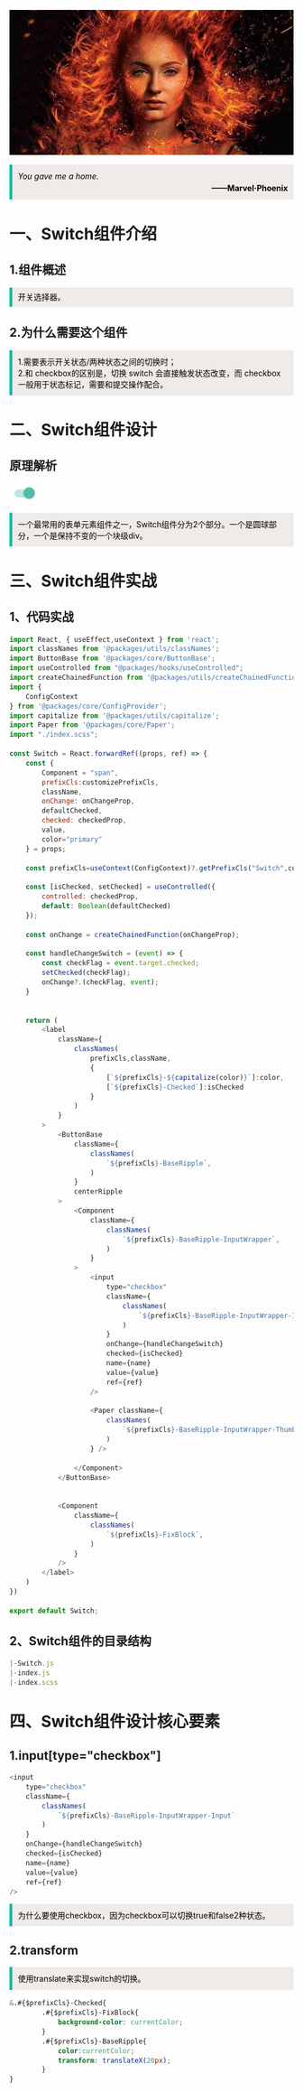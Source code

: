 ![哈哈](./assets/switch/switch.jpeg)


<blockquote style='padding: 10px; font-size: 1em; margin: 1em 0px; color: rgb(0, 0, 0); border-left: 5px solid rgba(0,189,170,1); background: rgb(239, 235, 233);line-height:1.5;'>
    <div>
        <div><i>You gave me a home.</i></div>
        <div style="text-align:right;"><b>——Marvel·Phoenix</b></div>
    <div> 
    
</blockquote>
 
# 一、Switch组件介绍

## 1.组件概述

<blockquote style='padding: 10px; font-size: 1em; margin: 1em 0px; color: rgb(0, 0, 0); border-left: 5px solid rgba(0,189,170,1); background: rgb(239, 235, 233);line-height:1;'>
   开关选择器。
</blockquote>

## 2.为什么需要这个组件

<blockquote style='padding: 10px; font-size: 1em; margin: 1em 0px; color: rgb(0, 0, 0); border-left: 5px solid rgba(0,189,170,1); background: rgb(239, 235, 233);line-height:1。5;'>
    1.需要表示开关状态/两种状态之间的切换时；<br />
    2.和 checkbox的区别是，切换 switch 会直接触发状态改变，而 checkbox 一般用于状态标记，需要和提交操作配合。
</blockquote>

# 二、Switch组件设计
  

## 原理解析

![哈哈](./assets/switch/yuanli.jpg)

<blockquote style='padding: 10px; font-size: 1em; margin: 1em 0px; color: rgb(0, 0, 0); border-left: 5px solid rgba(0,189,170,1); background: rgb(239, 235, 233);line-height:1。5;'>
    一个最常用的表单元素组件之一，Switch组件分为2个部分。一个是圆球部分，一个是保持不变的一个块级div。
</blockquote> 

# 三、Switch组件实战

## 1、代码实战

```js
import React, { useEffect,useContext } from 'react';
import classNames from '@packages/utils/classNames'; 
import ButtonBase from '@packages/core/ButtonBase';
import useControlled from "@packages/hooks/useControlled";
import createChainedFunction from '@packages/utils/createChainedFunction';
import {
    ConfigContext
} from '@packages/core/ConfigProvider';
import capitalize from '@packages/utils/capitalize';
import Paper from '@packages/core/Paper';
import "./index.scss"; 

const Switch = React.forwardRef((props, ref) => {
    const {
        Component = "span", 
        prefixCls:customizePrefixCls,
        className,
        onChange: onChangeProp,
        defaultChecked,
        checked: checkedProp,
        value,  
        color="primary"
    } = props;

    const prefixCls=useContext(ConfigContext)?.getPrefixCls("Switch",customizePrefixCls);

    const [isChecked, setChecked] = useControlled({
        controlled: checkedProp,
        default: Boolean(defaultChecked)
    });

    const onChange = createChainedFunction(onChangeProp);

    const handleChangeSwitch = (event) => {
        const checkFlag = event.target.checked;
        setChecked(checkFlag);
        onChange?.(checkFlag, event);
    } 
 

    return (
        <label
            className={
                classNames(
                    prefixCls,className,
                    {
                        [`${prefixCls}-${capitalize(color)}`]:color,
                        [`${prefixCls}-Checked`]:isChecked
                    }
                )
            }
        > 
            <ButtonBase
                className={
                    classNames(
                        `${prefixCls}-BaseRipple`, 
                    )
                }
                centerRipple 
            >
                <Component
                    className={
                        classNames(
                            `${prefixCls}-BaseRipple-InputWrapper`,
                        )
                    }
                >
                    <input
                        type="checkbox"
                        className={
                            classNames(
                                `${prefixCls}-BaseRipple-InputWrapper-Input`
                            )
                        }
                        onChange={handleChangeSwitch} 
                        checked={isChecked}
                        name={name}
                        value={value}
                        ref={ref}
                    />

                    <Paper className={
                        classNames(
                            `${prefixCls}-BaseRipple-InputWrapper-Thumb`, 
                        )
                    } /> 

                </Component>
            </ButtonBase>

      
            <Component
                className={
                    classNames(
                        `${prefixCls}-FixBlock`,   
                    )
                }
            />  
        </label>
    )
})

export default Switch;
``` 

## 2、Switch组件的目录结构

```js
|-Switch.js 
|-index.js
|-index.scss
```

# 四、Switch组件设计核心要素

## 1.input[type="checkbox"]

```js
<input
    type="checkbox"
    className={
        classNames(
            `${prefixCls}-BaseRipple-InputWrapper-Input`
        )
    }
    onChange={handleChangeSwitch} 
    checked={isChecked}
    name={name}
    value={value}
    ref={ref}
/> 
```

<blockquote style='padding: 10px; font-size: 1em; margin: 1em 0px; color: rgb(0, 0, 0); border-left: 5px solid rgba(0,189,170,1); background: rgb(239, 235, 233);line-height:1。5;'>
为什么要使用checkbox，因为checkbox可以切换true和false2种状态。
</blockquote>


## 2.transform

<blockquote style='padding: 10px; font-size: 1em; margin: 1em 0px; color: rgb(0, 0, 0); border-left: 5px solid rgba(0,189,170,1); background: rgb(239, 235, 233);line-height:1.5;'>
    使用translate来实现switch的切换。
</blockquote>

```css
&.#{$prefixCls}-Checked{
        .#{$prefixCls}-FixBlock{ 
            background-color: currentColor;
        }
        .#{$prefixCls}-BaseRipple{
            color:currentColor;
            transform: translateX(20px);
        }
}
```

 